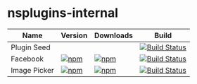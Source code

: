 <a name="s"></a>

# nsplugins-internal
|Name|Version|Downloads|Build|
|----|-------|---------|-----|
| Plugin Seed | | |[![Build Status](https://travis-ci.org/NativeScript/nativescript-plugin-seed.svg?branch=master)](https://travis-ci.org/NativeScript/nativescript-plugin-seed) |
| Facebook | [![npm](https://img.shields.io/npm/v/nativescript-facebook.svg)](https://www.npmjs.com/package/nativescript-facebook) | [![npm](https://img.shields.io/npm/dm/nativescript-facebook.svg)](https://www.npmjs.com/package/nativescript-facebook) | [![Build Status](https://travis-ci.org/NativeScript/nativescript-facebook.svg?branch=master)](https://travis-ci.org/NativeScript/nativescript-facebook) |
| Image Picker | [![npm](https://img.shields.io/npm/v/nativescript-imagepicker.svg)](https://www.npmjs.com/package/nativescript-imagepicker) | [![npm](https://img.shields.io/npm/dm/nativescript-imagepicker.svg)](https://www.npmjs.com/package/nativescript-imagepicker) | [![Build Status](https://travis-ci.org/NativeScript/nativescript-imagepicker.svg?branch=master)](https://travis-ci.org/NativeScript/nativescript-imagepicker) |
